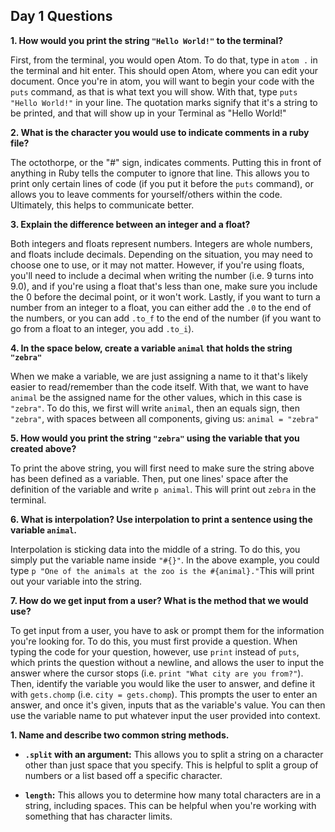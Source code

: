## Day 1 Questions

**1. How would you print the string `"Hello World!"` to the terminal?**

First, from the terminal, you would open Atom. To do that, type in `atom .` in the terminal and hit enter. This should open Atom, where you can edit your document. Once you're in atom, you will want to begin your code with the  `puts` command, as that is what text you will show. With that, type `puts "Hello World!"` in your line. The quotation marks signify that it's a string to be printed, and that will show up in your Terminal as "Hello World!"

**2. What is the character you would use to indicate comments in a ruby file?**

The octothorpe, or the "#" sign, indicates comments. Putting this in front of anything in Ruby tells the computer to ignore that line. This allows you to print only certain lines of code (if you put it before the `puts` command), or allows you to leave comments for yourself/others within the code. Ultimately, this helps to communicate better.

**3. Explain the difference between an integer and a float?**

Both integers and floats represent numbers. Integers are whole numbers, and floats include decimals. Depending on the situation, you may need to choose one to use, or it may not matter. However, if you're using floats, you'll need to include a decimal when writing the number (i.e. 9 turns into 9.0), and if you're using a float that's less than one, make sure you include the 0 before the decimal point, or it won't work. Lastly, if you want to turn a number from an integer to a float, you can either add the `.0` to the end of the numbers, or you can add `.to_f` to the end of the number (if you want to go from a float to an integer, you add `.to_i`).

**4. In the space below, create a variable `animal` that holds the string `"zebra"`**

When we make a variable, we are just assigning a name to it that's likely easier to read/remember than the code itself. With that, we want to have `animal` be the assigned name for the other values, which in this case is `"zebra"`. To do this, we first will write `animal`, then an equals sign, then `"zebra"`, with spaces between all components, giving us: `animal = "zebra"`

**5. How would you print the string `"zebra"` using the variable that you created above?**

To print the above string, you will first need to make sure the string above has been defined as a variable. Then, put one lines' space after the definition of the variable and write `p animal`. This will print out `zebra` in the terminal.

**6. What is interpolation? Use interpolation to print a sentence using the variable `animal`.**

Interpolation is sticking data into the middle of a string. To do this, you simply put the variable name inside `"#{}"`. In the above example, you could type `p "One of the animals at the zoo is the #{animal}."`This will print out your variable into the string.

**7. How do we get input from a user? What is the method that we would use?**

To get input from a user, you have to ask or prompt them for the information you're looking for. To do this, you must first provide a question. When typing the code for your question, however, use `print` instead of `puts`, which prints the question without a newline, and allows the user to input the answer where the cursor stops (i.e. `print "What city are you from?"`). Then, identify the variable you would like the user to answer, and define it with `gets.chomp` (i.e. `city = gets.chomp`). This prompts the user to enter an answer, and once it's given, inputs that as the variable's value. You can then use the variable name to put whatever input the user provided into context.

**1. Name and describe two common string methods.**

  - **`.split` with an argument:** This allows you to split a string on a character other than just space that you specify. This is helpful to split a group of numbers or a list based off a specific character.

  - **`length`:** This allows you to determine how many total characters are in a string, including spaces. This can be helpful when you're working with something that has character limits.
